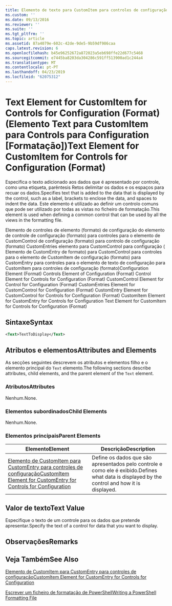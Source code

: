 ```yaml
---
title: Elemento de texto para CustomItem para controles de configuração (formato) | Documentos da Microsoft
ms.custom: ''
ms.date: 09/13/2016
ms.reviewer: ''
ms.suite: ''
ms.tgt_pltfrm: ''
ms.topic: article
ms.assetid: 87a4079e-602c-42de-9de5-9b59df986caa
caps.latest.revision: 6
ms.openlocfilehash: b45e96252672a872023a5eb698ffe22d677c5468
ms.sourcegitcommit: e7445ba8203da304286c591ff513900ad1c244a4
ms.translationtype: MT
ms.contentlocale: pt-PT
ms.lasthandoff: 04/23/2019
ms.locfileid: "62075312"
---
```

# <a name="text-element-for-customitem-for-controls-for-configuration-format"></a><span data-ttu-id="a36ed-102">Text Element for CustomItem for Controls for Configuration (Format) (Elemento Text para CustomItem para Controls para Configuration [Formatação])</span><span class="sxs-lookup"><span data-stu-id="a36ed-102">Text Element for CustomItem for Controls for Configuration (Format)</span></span>

<span data-ttu-id="a36ed-103">Especifica o texto adicionado aos dados que é apresentado por controle, como uma etiqueta, parêntesis Retos delimitar os dados e os espaços para recuar os dados.</span><span class="sxs-lookup"><span data-stu-id="a36ed-103">Specifies text that is added to the data that is displayed by the control, such as a label, brackets to enclose the data, and spaces to indent the data.</span></span> <span data-ttu-id="a36ed-104">Este elemento é utilizado ao definir um controlo comuns que pode ser utilizado por todas as vistas no ficheiro de formatação.</span><span class="sxs-lookup"><span data-stu-id="a36ed-104">This element is used when defining a common control that can be used by all the views in the formatting file.</span></span>

<span data-ttu-id="a36ed-105">Elemento de controles de elemento (formato) de configuração do elemento de controle de configuração (formato) para controles para o elemento de CustomControl de configuração (formato) para controlo de configuração (formato) CustomEntries elemento para CustomControl para configuração ( Elemento de CustomEntry de formato) para CustomControl para controles para o elemento de CustomItem de configuração (formato) para CustomEntry para controles para o elemento de texto de configuração para CustomItem para controles de configuração (formato)</span><span class="sxs-lookup"><span data-stu-id="a36ed-105">Configuration Element (Format) Controls Element of Configuration (Format) Control Element for Controls for Configuration (Format) CustomControl Element for Control for Configuration (Format) CustomEntries Element for CustomControl for Configuration (Format) CustomEntry Element for CustomControl for Controls for Configuration (Format) CustomItem Element for CustomEntry for Controls for Configuration Text Element for CustomItem for Controls for Configuration (Format)</span></span>

## <a name="syntax"></a><span data-ttu-id="a36ed-106">Sintaxe</span><span class="sxs-lookup"><span data-stu-id="a36ed-106">Syntax</span></span>

```xml
<Text>TextToDisplay</Text>
```

## <a name="attributes-and-elements"></a><span data-ttu-id="a36ed-107">Atributos e elementos</span><span class="sxs-lookup"><span data-stu-id="a36ed-107">Attributes and Elements</span></span>

<span data-ttu-id="a36ed-108">As secções seguintes descrevem os atributos e elementos filho e o elemento principal do `Text` elemento.</span><span class="sxs-lookup"><span data-stu-id="a36ed-108">The following sections describe attributes, child elements, and the parent element of the `Text` element.</span></span>

### <a name="attributes"></a><span data-ttu-id="a36ed-109">Atributos</span><span class="sxs-lookup"><span data-stu-id="a36ed-109">Attributes</span></span>

<span data-ttu-id="a36ed-110">Nenhum.</span><span class="sxs-lookup"><span data-stu-id="a36ed-110">None.</span></span>

### <a name="child-elements"></a><span data-ttu-id="a36ed-111">Elementos subordinados</span><span class="sxs-lookup"><span data-stu-id="a36ed-111">Child Elements</span></span>

<span data-ttu-id="a36ed-112">Nenhum.</span><span class="sxs-lookup"><span data-stu-id="a36ed-112">None.</span></span>

### <a name="parent-elements"></a><span data-ttu-id="a36ed-113">Elementos principais</span><span class="sxs-lookup"><span data-stu-id="a36ed-113">Parent Elements</span></span>

|<span data-ttu-id="a36ed-114">Elemento</span><span class="sxs-lookup"><span data-stu-id="a36ed-114">Element</span></span>|<span data-ttu-id="a36ed-115">Descrição</span><span class="sxs-lookup"><span data-stu-id="a36ed-115">Description</span></span>|
|-------------|-----------------|
|[<span data-ttu-id="a36ed-116">Elemento de CustomItem para CustomEntry para controles de configuração</span><span class="sxs-lookup"><span data-stu-id="a36ed-116">CustomItem Element for CustomEntry for Controls for Configuration</span></span>](./customitem-element-for-customentry-for-controls-for-configuration-format.md)|<span data-ttu-id="a36ed-117">Define os dados que são apresentados pelo controle e como ele é exibido.</span><span class="sxs-lookup"><span data-stu-id="a36ed-117">Defines what data is displayed by the control and how it is displayed.</span></span>|

## <a name="text-value"></a><span data-ttu-id="a36ed-118">Valor de texto</span><span class="sxs-lookup"><span data-stu-id="a36ed-118">Text Value</span></span>

<span data-ttu-id="a36ed-119">Especifique o texto de um controle para os dados que pretende apresentar.</span><span class="sxs-lookup"><span data-stu-id="a36ed-119">Specify the text of a control for data that you want to display.</span></span>

## <a name="remarks"></a><span data-ttu-id="a36ed-120">Observações</span><span class="sxs-lookup"><span data-stu-id="a36ed-120">Remarks</span></span>

## <a name="see-also"></a><span data-ttu-id="a36ed-121">Veja Também</span><span class="sxs-lookup"><span data-stu-id="a36ed-121">See Also</span></span>

[<span data-ttu-id="a36ed-122">Elemento de CustomItem para CustomEntry para controles de configuração</span><span class="sxs-lookup"><span data-stu-id="a36ed-122">CustomItem Element for CustomEntry for Controls for Configuration</span></span>](./customitem-element-for-customentry-for-controls-for-configuration-format.md)

[<span data-ttu-id="a36ed-123">Escrever um ficheiro de formatação de PowerShell</span><span class="sxs-lookup"><span data-stu-id="a36ed-123">Writing a PowerShell Formatting File</span></span>](./writing-a-powershell-formatting-file.md)
